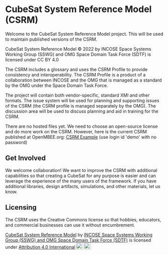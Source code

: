 # CubeSat System Reference Model (CSRM)
Welcome to the CubeSat System Reference Model project. This will be used to maintain published versions of the CSRM.

CubeSat System Reference Model © 2022 by INCOSE Space Systems Working Group (SSWG) and OMG Space Domain Task Force (SDTF) is licensed under CC BY 4.0 

The CSRM includes a glossary and uses the CSRM Profile to provide consistency and interoperability. The CSRM Profile is a product of a collaboration between INCOSE and the OMG that is managed as a standard by the OMG under the Space Domain Task Force.

The project will contain both vendor-specific, standard XMI and other formats. The issue system will be used for planning and supporting issues of the CSRM (the CSRM profile is managed separately by the OMG). The discussion area will be used to discuss planning and aid in training for the CSRM.

There are no hosted files yet. We need to choose an open-source license and do more work on the CSRM. However, here is the current CSRM published at OpenMBEE.org: 
[CSRM Example](https://twc.openmbee.org:8443/webapp/collaborator/document/a420244b-f07e-4b34-b936-20b5129fc283?guest=true)
(use login id 'demo' with no password)
## Get Involved
We welcome collaboration! We want to improve the CSRM with additional capabilities so that creating a CubeSat for any purpose is easier and can leverage the experience of the many users of the framework. If you have additional libraries, design artifacts, simulations, and other materials, let us know.

## Licensing
The CSRM uses the Creative Commons license so that hobbies, educators, and commercial businesses can use it without encumbrement. 

<p xmlns:cc="http://creativecommons.org/ns#" xmlns:dct="http://purl.org/dc/terms/"><a property="dct:title" rel="cc:attributionURL" href="https://github.com/ObjectManagementGroup/CSRM">CubeSat System Reference Model</a> by <a rel="cc:attributionURL dct:creator" property="cc:attributionName" href="https://github.com/ObjectManagementGroup/CSRM">INCOSE Space Systems Working Group (SSWG) and OMG Space Domain Task Force (SDTF)</a> is licensed under <a href="http://creativecommons.org/licenses/by/4.0/?ref=chooser-v1" target="_blank" rel="license noopener noreferrer" style="display:inline-block;">Attribution 4.0 International<img style="height:22px!important;margin-left:3px;vertical-align:text-bottom;" src="https://mirrors.creativecommons.org/presskit/icons/cc.svg?ref=chooser-v1"><img style="height:22px!important;margin-left:3px;vertical-align:text-bottom;" src="https://mirrors.creativecommons.org/presskit/icons/by.svg?ref=chooser-v1"></a></p>
